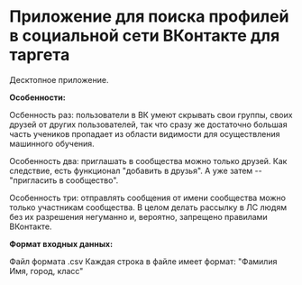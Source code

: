 # Приложение для поиска профилей в социальной сети ВКонтакте для таргета
Десктопное приложение.

**Особенности:**

Осбенность раз: пользователи в ВК умеют скрывать свои группы, своих друзей от других пользователей, так что сразу же достаточно большая часть учеников пропадает из области видимости для осуществления машинного обучения.

Особенность два: приглашать в сообщества можно только друзей. Как следствие, есть функционал "добавить в друзья". А уже затем -- "пригласить в сообщество".

Особенность три: отправлять сообщения от имени сообщества можно только участникам сообщества. В целом делать рассылку в ЛС людям без их разрешения негуманно и, вероятно, запрещено правилами ВКонтакте.

**Формат входных данных:**

Файл формата .csv
Каждая строка в файле имеет формат: "Фамилия Имя, город, класс"
